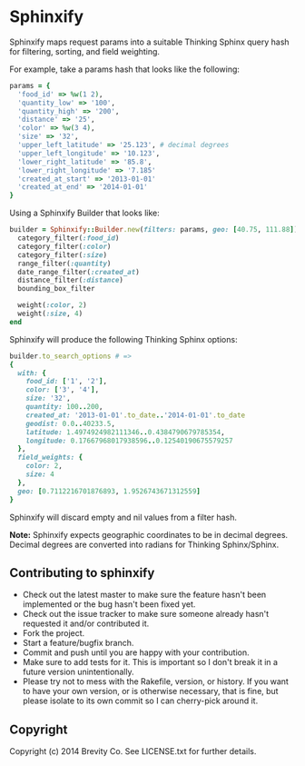 # Sphinxify

Sphinxify maps request params into a suitable Thinking Sphinx query hash for filtering, sorting, and field weighting.

For example, take a params hash that looks like the following:

```ruby
params = {
  'food_id' => %w(1 2),
  'quantity_low' => '100',
  'quantity_high' => '200',
  'distance' => '25',
  'color' => %w(3 4),
  'size' => '32',
  'upper_left_latitude' => '25.123', # decimal degrees
  'upper_left_longitude' => '10.123',
  'lower_right_latitude' => '85.8',
  'lower_right_longitude' => '7.185'
  'created_at_start' => '2013-01-01'
  'created_at_end' => '2014-01-01'
}
```

Using a Sphinxify Builder that looks like:

```ruby
builder = Sphinxify::Builder.new(filters: params, geo: [40.75, 111.88]) do
  category_filter(:food_id)
  category_filter(:color)
  category_filter(:size)
  range_filter(:quantity)
  date_range_filter(:created_at)
  distance_filter(:distance)
  bounding_box_filter

  weight(:color, 2)
  weight(:size, 4)
end
```

Sphinxify will produce the following Thinking Sphinx options:

```ruby
builder.to_search_options # =>
{
  with: {
    food_id: ['1', '2'],
    color: ['3', '4'],
    size: '32',
    quantity: 100..200,
    created_at: '2013-01-01'.to_date..'2014-01-01'.to_date
    geodist: 0.0..40233.5,
    latitude: 1.4974924982111346..0.4384790679785354,
    longitude: 0.17667968017938596..0.12540190675579257
  },
  field_weights: {
    color: 2,
    size: 4
  },
  geo: [0.7112216701876893, 1.9526743671312559]
}
```

Sphinxify will discard empty and nil values from a filter hash.

**Note:**
Sphinxify expects geographic coordinates to be in decimal degrees. Decimal degrees are converted into radians for Thinking Sphinx/Sphinx.

## Contributing to sphinxify

* Check out the latest master to make sure the feature hasn't been implemented or the bug hasn't been fixed yet.
* Check out the issue tracker to make sure someone already hasn't requested it and/or contributed it.
* Fork the project.
* Start a feature/bugfix branch.
* Commit and push until you are happy with your contribution.
* Make sure to add tests for it. This is important so I don't break it in a future version unintentionally.
* Please try not to mess with the Rakefile, version, or history. If you want to have your own version, or is otherwise necessary, that is fine, but please isolate to its own commit so I can cherry-pick around it.

## Copyright

Copyright (c) 2014 Brevity Co. See LICENSE.txt for
further details.

